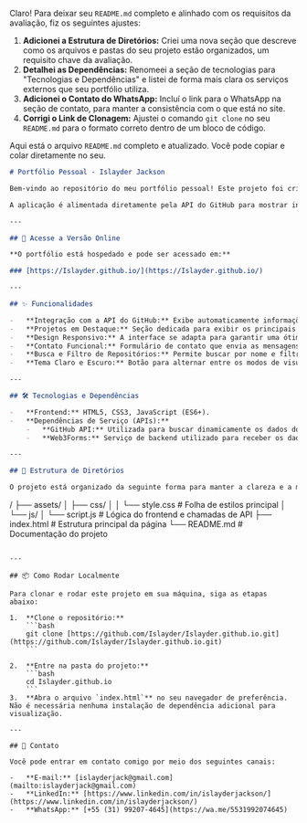Claro\! Para deixar seu `README.md` completo e alinhado com os requisitos da avaliação, fiz os seguintes ajustes:

1.  **Adicionei a Estrutura de Diretórios:** Criei uma nova seção que descreve como os arquivos e pastas do seu projeto estão organizados, um requisito chave da avaliação.
2.  **Detalhei as Dependências:** Renomeei a seção de tecnologias para "Tecnologias e Dependências" e listei de forma mais clara os serviços externos que seu portfólio utiliza.
3.  **Adicionei o Contato do WhatsApp:** Incluí o link para o WhatsApp na seção de contato, para manter a consistência com o que está no site.
4.  **Corrigi o Link de Clonagem:** Ajustei o comando `git clone` no seu `README.md` para o formato correto dentro de um bloco de código.

Aqui está o arquivo `README.md` completo e atualizado. Você pode copiar e colar diretamente no seu.

```markdown
# Portfólio Pessoal - Islayder Jackson

Bem-vindo ao repositório do meu portfólio pessoal! Este projeto foi criado para exibir de maneira interativa meus projetos, habilidades e estatísticas do GitHub, tudo em uma interface moderna, responsiva e com temas claro e escuro.

A aplicação é alimentada diretamente pela API do GitHub para mostrar informações sempre atualizadas sobre meus repositórios e meu perfil.

---

## 🚀 Acesse a Versão Online

**O portfólio está hospedado e pode ser acessado em:**

### [https://Islayder.github.io/](https://Islayder.github.io/)

---

## ✨ Funcionalidades

-   **Integração com a API do GitHub:** Exibe automaticamente informações do perfil, número de seguidores e uma lista completa de repositórios públicos.
-   **Projetos em Destaque:** Seção dedicada para exibir os principais projetos com imagens, descrição e tecnologias, conforme solicitado na avaliação.
-   **Design Responsivo:** A interface se adapta para garantir uma ótima experiência em desktops, tablets e celulares.
-   **Contato Funcional:** Formulário de contato que envia as mensagens diretamente para o e-mail do proprietário, de forma segura e sem recarregar a página.
-   **Busca e Filtro de Repositórios:** Permite buscar por nome e filtrar os projetos por linguagem de programação.
-   **Tema Claro e Escuro:** Botão para alternar entre os modos de visualização, com a preferência salva no navegador do usuário.

---

## 🛠️ Tecnologias e Dependências

-   **Frontend:** HTML5, CSS3, JavaScript (ES6+).
-   **Dependências de Serviço (APIs):**
    -   **GitHub API:** Utilizada para buscar dinamicamente os dados do perfil (foto, nome, bio, seguidores, etc.) e a lista de repositórios públicos.
    -   **Web3Forms:** Serviço de backend utilizado para receber os dados do formulário de contato e encaminhá-los por e-mail de forma segura.

---

## 📁 Estrutura de Diretórios

O projeto está organizado da seguinte forma para manter a clareza e a modularidade:

```

/
├── assets/
│   ├── css/
│   │   └── style.css      \# Folha de estilos principal
│   └── js/
│       └── script.js      \# Lógica do frontend e chamadas de API
├── index.html             \# Estrutura principal da página
└── README.md              \# Documentação do projeto

````

---

## 📦 Como Rodar Localmente

Para clonar e rodar este projeto em sua máquina, siga as etapas abaixo:

1.  **Clone o repositório:**
    ```bash
    git clone [https://github.com/Islayder/Islayder.github.io.git](https://github.com/Islayder/Islayder.github.io.git)
    ```

2.  **Entre na pasta do projeto:**
    ```bash
    cd Islayder.github.io
    ```
3.  **Abra o arquivo `index.html`** no seu navegador de preferência. Não é necessária nenhuma instalação de dependência adicional para visualização.

---

## 💬 Contato

Você pode entrar em contato comigo por meio dos seguintes canais:

-   **E-mail:** [islayderjack@gmail.com](mailto:islayderjack@gmail.com)
-   **LinkedIn:** [https://www.linkedin.com/in/islayderjackson/](https://www.linkedin.com/in/islayderjackson/)
-   **WhatsApp:** [+55 (31) 99207-4645](https://wa.me/5531992074645)

````